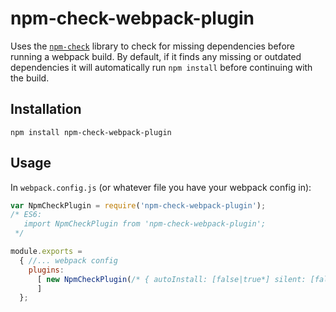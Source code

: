 # npm-check-webpack-plugin

Uses the [`npm-check`](https://github.com/dylang/npm-check) library to check for missing dependencies before running a webpack build. By default, if it finds any missing or outdated dependencies it will automatically run `npm install` before continuing with the build.

## Installation

```
npm install npm-check-webpack-plugin
```

## Usage

In `webpack.config.js` (or whatever file you have your webpack config in):

```js
var NpmCheckPlugin = require('npm-check-webpack-plugin');
/* ES6:
   import NpmCheckPlugin from 'npm-check-webpack-plugin';
 */

module.exports =
  { //... webpack config
    plugins:
      [ new NpmCheckPlugin(/* { autoInstall: [false|true*] silent: [false*|true] }*/)
      ]
  };
```

